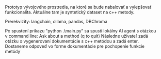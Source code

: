 Prototyp vývojového prostredia, na ktoré sa bude nabalovať a vylepšovať funkcionalita. Aktuálne tam je syntetický dataset na c++ metody. 

Prerekvizity: langchain, ollama, pandas, DBChroma

Po spustení prikazu "python .\main.py" sa spusti lokálny AI agent s otázkou v command line: Ask about a method (q to quit)
Následne užívateľ zadá otázku o vygenerovaní dokumentácie s c++ metódou a zadá enter.
Dostaneme odpoveď vo forme dokumentácie pre pochopenie funkcie metódy
